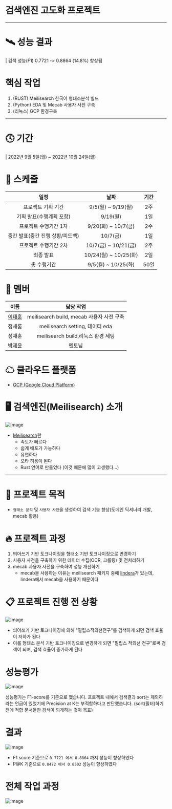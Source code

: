 # 검색엔진 고도화 프로젝트

---

# 🛰 성능 결과

| 검색 성능(F1) 0.7721 -> 0.8864 (14.8%) 향상됨

# 핵심 작업

1. (RUST) Meilisearch 한국어 형태소분석 빌드 
2. (Python) EDA 및 Mecab 사용자 사전 구축
3. (리눅스) GCP 환경구축

---

# 🕓 기간 
| 2022년 9월 5일(월) ~ 2022년 10월 24일(월) 

# 📆 스케줄

|일정| 날짜| 기간 |
|:---:|:---:|:---:|
|프로젝트 기획 기간| 9/5(월) ~ 9/19(월) | 2주 |
|기획 발표(수행계획 포함)| 9/19(월) | 1일|
|프로젝트 수행기간 1차|9/20(화) ~ 10/7(금)| 2주|
|중간 발표(중간 진행 상황/피드백)|10/7(금)|1일|
|프로젝트 수행기간 2차|10/7(금) ~ 10/21(금)|2주|
|최종 발표|10/24(월) ~ 10/25(화) | 2일 |
|총 수행기간|9/5(월) ~ 10/25(화) | 50일 | 

# 🧔 멤버

|이름|담당 작업|
|:---:|:---:|
|[이태훈](https://github.com/git-ThLee)|meilisearch build, mecab 사용자 사전 구축|
|정새롬| meilisearch setting, 데이터 eda|
|성재훈| meilisearch build,리눅스 환경 세팅|
|[박제윤](https://github.com/Jeiyoon)| 멘토님|

# ☁ 클라우드 플랫폼

- [GCP (Google Cloud Platform)](https://cloud.google.com/free?utm_source=google&utm_medium=cpc&utm_campaign=japac-KR-all-en-dr-bkws-all-all-trial-e-dr-1009882&utm_content=text-ad-none-none-DEV_c-CRE_602771418613-ADGP_Hybrid%20%7C%20BKWS%20-%20EXA%20%7C%20Txt%20~%20GCP_General_core%20brand_main-KWID_43700071610114344-aud-970366092687%3Akwd-87853815-userloc_1009877&utm_term=KW_gcp-ST_gcp&gclid=CjwKCAjwtp2bBhAGEiwAOZZTuDCcWPzbNVCZjhwCsuGS6LeCTC5SA005yRJXY_PRkuMgHqnmOEH5rRoCHbgQAvD_BwE&gclsrc=aw.ds)

# 🖥 검색엔진(Meilisearch) 소개

![image](https://user-images.githubusercontent.com/55564114/200228953-c6e7122a-32b9-423b-98f1-8cd56c17c5be.png)  

- [Meilisearch](https://www.meilisearch.com/)란 
  - 속도가 빠르다
  - 쉽게 배포가 가능하다
  - 유연하다
  - 오타 허용이 된다
  - Rust 언어로 만들었다 (이것 때문에 많이 고생했다...)

 ---

# 🧨 프로젝트 목적

- `형태소 분석` 및 `사용자 사전`을 생성하여 검색 기능 향상(도메인 딕셔너리 개발, mecab 활용)

# 🔥 프로젝트 과정

1. 띄어쓰기 기반 토크나이징을 형태소 기반 토크나이징으로 변경하기
2. 사용자 사전을 구축하기 위한 데이터 수집(OCR, 크롤링) 및 전처리하기
3. mecab 사용자 사전을 구축하여 성능 개선하기
    - mecab을 사용하는 이유는 meilisearch 패키지 중에 [lindera](https://github.com/lindera-morphology/lindera)가 있는데, lindera에서 mecab을 사용하기 때문이다

# 📋 프로젝트 진행 전 상황 

![image](https://user-images.githubusercontent.com/55564114/200232387-b25ffab3-28b0-4c4a-9e22-0e1939f2f0e4.png)  

- 띄어쓰기 기반 토크나이징에 의해 "필립스적외선전구"를 검색하게 되면 검색 효율이 저하가 된다
- 이를 형태소 분석 기반 토크나이징으로 변경하게 되면 "필립스 적외선 전구"로써 검색이 되며, 검색 효율이 증가하게 된다

# 성능평가

![image](https://user-images.githubusercontent.com/55564114/200230779-8a9965ae-861f-454a-9774-06e14d0bd10d.png)  

성능평가는 F1-score를 기준으로 했습니다. 프로젝트 내에서 검색결과 sort는 제외하라는 언급이 있었기에 Precision at K는 부적합하다고 판단했습니다. (sort(필터)하기 전에 적합 문서들만 검색이 되게하는 것이 목표)

# 결과

![image](https://user-images.githubusercontent.com/55564114/200230919-913ffa13-ccac-4ae9-b9db-fa065b4adcbb.png)  

- F1 score 기준으로 `0.7721 에서 0.8864` 까지 성능이 향상하였다 
- P@K 기준으로 `0.8472 에서 0.8502` 성능이 향상하였다

# 전체 작업 과정

![image](https://user-images.githubusercontent.com/55564114/200239738-dae18242-5e82-4a84-918b-eceafb0d5e89.png)  
